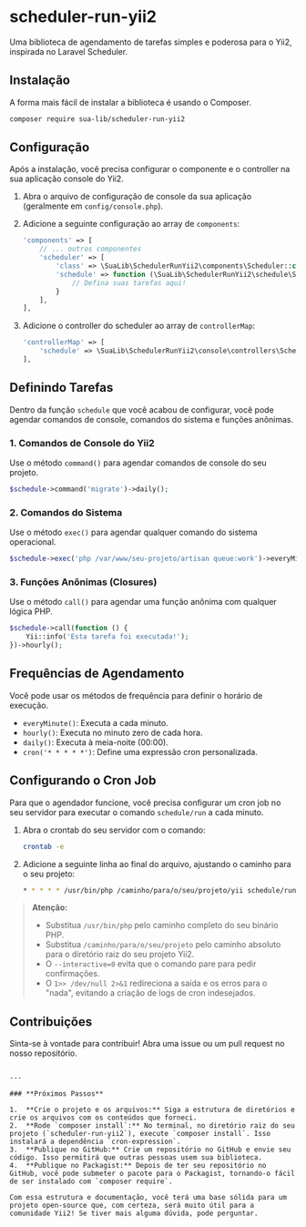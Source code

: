 # scheduler-run-yii2

Uma biblioteca de agendamento de tarefas simples e poderosa para o Yii2, inspirada no Laravel Scheduler.

## Instalação

A forma mais fácil de instalar a biblioteca é usando o Composer.

```bash
composer require sua-lib/scheduler-run-yii2
````

## Configuração

Após a instalação, você precisa configurar o componente e o controller na sua aplicação console do Yii2.

1.  Abra o arquivo de configuração de console da sua aplicação (geralmente em `config/console.php`).

2.  Adicione a seguinte configuração ao array de `components`:

    ```php
    'components' => [
        // ... outros componentes
        'scheduler' => [
            'class' => \SuaLib\SchedulerRunYii2\components\Scheduler::class,
            'schedule' => function (\SuaLib\SchedulerRunYii2\schedule\Schedule $schedule) {
                // Defina suas tarefas aqui!
            }
        ],
    ],
    ```

3.  Adicione o controller do scheduler ao array de `controllerMap`:

    ```php
    'controllerMap' => [
        'schedule' => \SuaLib\SchedulerRunYii2\console\controllers\ScheduleController::class,
    ],
    ```

## Definindo Tarefas

Dentro da função `schedule` que você acabou de configurar, você pode agendar comandos de console, comandos do sistema e funções anônimas.

### 1\. Comandos de Console do Yii2

Use o método `command()` para agendar comandos de console do seu projeto.

```php
$schedule->command('migrate')->daily();
```

### 2\. Comandos do Sistema

Use o método `exec()` para agendar qualquer comando do sistema operacional.

```php
$schedule->exec('php /var/www/seu-projeto/artisan queue:work')->everyMinute();
```

### 3\. Funções Anônimas (Closures)

Use o método `call()` para agendar uma função anônima com qualquer lógica PHP.

```php
$schedule->call(function () {
    Yii::info('Esta tarefa foi executada!');
})->hourly();
```

## Frequências de Agendamento

Você pode usar os métodos de frequência para definir o horário de execução.

  * `everyMinute()`: Executa a cada minuto.
  * `hourly()`: Executa no minuto zero de cada hora.
  * `daily()`: Executa à meia-noite (00:00).
  * `cron('* * * * *')`: Define uma expressão cron personalizada.

## Configurando o Cron Job

Para que o agendador funcione, você precisa configurar um cron job no seu servidor para executar o comando `schedule/run` a cada minuto.

1.  Abra o crontab do seu servidor com o comando:

    ```bash
    crontab -e
    ```

2.  Adicione a seguinte linha ao final do arquivo, ajustando o caminho para o seu projeto:

    ```bash
    * * * * * /usr/bin/php /caminho/para/o/seu/projeto/yii schedule/run --interactive=0 1>> /dev/null 2>&1
    ```

> **Atenção:**
>
>   * Substitua `/usr/bin/php` pelo caminho completo do seu binário PHP.
>   * Substitua `/caminho/para/o/seu/projeto` pelo caminho absoluto para o diretório raiz do seu projeto Yii2.
>   * O `--interactive=0` evita que o comando pare para pedir confirmações.
>   * O `1>> /dev/null 2>&1` redireciona a saída e os erros para o "nada", evitando a criação de logs de cron indesejados.

## Contribuições

Sinta-se à vontade para contribuir\! Abra uma issue ou um pull request no nosso repositório.

```

---

### **Próximos Passos**

1.  **Crie o projeto e os arquivos:** Siga a estrutura de diretórios e crie os arquivos com os conteúdos que forneci.
2.  **Rode `composer install`:** No terminal, no diretório raiz do seu projeto (`scheduler-run-yii2`), execute `composer install`. Isso instalará a dependência `cron-expression`.
3.  **Publique no GitHub:** Crie um repositório no GitHub e envie seu código. Isso permitirá que outras pessoas usem sua biblioteca.
4.  **Publique no Packagist:** Depois de ter seu repositório no GitHub, você pode submeter o pacote para o Packagist, tornando-o fácil de ser instalado com `composer require`.

Com essa estrutura e documentação, você terá uma base sólida para um projeto open-source que, com certeza, será muito útil para a comunidade Yii2! Se tiver mais alguma dúvida, pode perguntar.
```